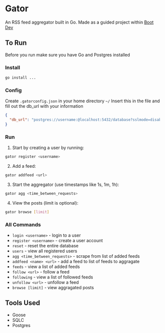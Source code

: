 # Gator

An RSS feed aggregator built in Go. Made as a guided project within [Boot Dev](https://www.boot.dev/courses/build-blog-aggregator-golang)

## To Run

Before you run make sure you have Go and Postgres installed

### Install

```bash
go install ...
```

### Config

Create `.gatorconfig.json` in your home directory `~/`
Insert this in the file and fill out the db_url with your information

```json
{
  "db_url": "postgres://username:@localhost:5432/database?sslmode=disable"
}
```

### Run

1. Start by creating a user by running:

```bash
gator register <username>
```

2. Add a feed:

```bash
gator addfeed <url>
```

3. Start the aggregator (use timestamps like 1s, 1m, 1h):

```bash
gator agg <time_between_requests>
```

4. View the posts (limit is optional):

```bash
gator browse [limit]
```

### All Commands

- `login <username>` - login to a user
- `register <username>` - create a user account
- `reset` - reset the entire database
- `users` - view all registered users
- `agg <time_between_requests>` - scrape from list of added feeds
- `addfeed <name> <url>` - add a feed to list of feeds to aggragate
- `feeds` - view a list of added feeds
- `follow <url>` - follow a feed
- `following` - view a list of followed feeds
- `unfollow <url>` - unfollow a feed
- `browse [limit]` - view aggragated posts

## Tools Used

- Goose
- SQLC
- Postgres
